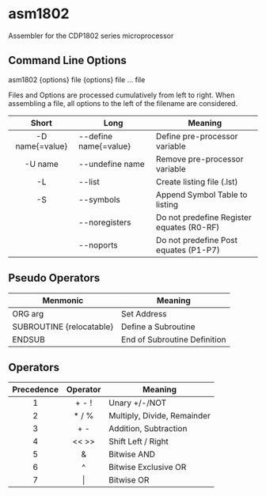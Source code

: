 # asm1802
Assembler for the CDP1802 series microprocessor

## Command Line Options

asm1802 {options} file {options} file ... file

Files and Options are processed cumulatively from left to right. When assembling a file, all options to the left of the filename are considered.

| Short | Long | Meaning |
| :---: | --- | --- |
| -D name{=value} | --define name{=value} | Define pre-processor variable |
| -U name | --undefine name | Remove pre-processor variable |
| -L | --list | Create listing file (.lst) |
| -S | --symbols | Append Symbol Table to listing |
| | --noregisters | Do not predefine Register equates (R0-RF) |
| | --noports | Do not predefine Post equates (P1-P7) |

## Pseudo Operators

| Menmonic | Meaning |
| --- | --- |
| ORG arg | Set Address |
| SUBROUTINE {relocatable} | Define a Subroutine |
| ENDSUB | End of Subroutine Definition |

## Operators

| Precedence | Operator | Meaning |
| :---: | :---: | --- |
| 1 | + - ! | Unary +/-/NOT |
| 2 | * / % | Multiply, Divide, Remainder |
| 3 | + - | Addition, Subtraction |
| 4 | << >> | Shift Left / Right |
| 5 | & | Bitwise AND |
| 6 | ^ | Bitwise Exclusive OR |
| 7 | \| | Bitwise OR |

